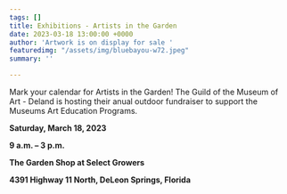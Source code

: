 ```yaml
---
tags: []
title: Exhibitions - Artists in the Garden
date: 2023-03-18 13:00:00 +0000
author: 'Artwork is on display for sale '
featuredimg: "/assets/img/bluebayou-w72.jpeg"
summary: ''

---
```

Mark your calendar for Artists in the Garden!               The Guild of the Museum of Art - Deland is hosting their anual outdoor fundraiser to support the Museums Art Education Programs.

**Saturday, March 18, 2023**

**9 a.m. – 3 p.m.**

**The Garden Shop at Select Growers**

**4391 Highway 11 North, DeLeon Springs, Florida**